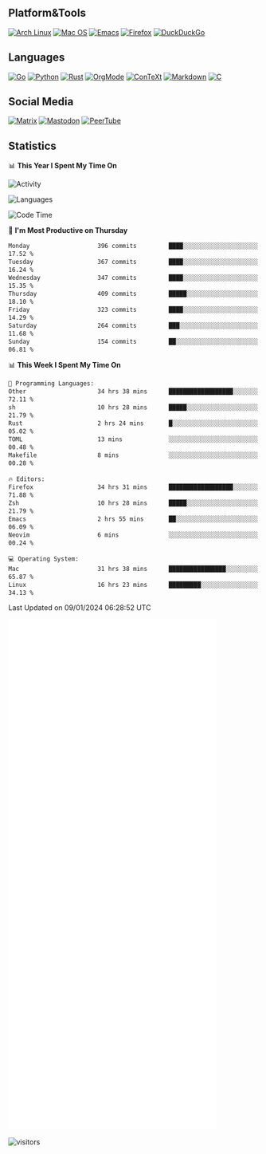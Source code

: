 ## Platform&Tools

[![Arch Linux](https://img.shields.io/badge/ArchLinux-1793D1?logo=arch-linux&logoColor=fff&style=flat-square)](https://archlinux.org/)
[![Mac OS](https://img.shields.io/badge/MacOS-000000?style=flat-square&logo=macos&logoColor=F0F0F0)](https://www.apple.com/macos/)
[![Emacs](https://img.shields.io/badge/Emacs-%237F5AB6.svg?&style=flat-square&logo=gnu-emacs&logoColor=white)](https://www.gnu.org/software/emacs/)
[![Firefox](https://img.shields.io/badge/Firefox-FF7139?style=flat-square&logo=Firefox-Browser&logoColor=white)](https://firefox.com/)
[![DuckDuckGo](https://img.shields.io/badge/DuckDuckGo-DE5833?style=flat-square&logo=DuckDuckGo&logoColor=white)](https://duckduckgo.com/)

## Languages

[![Go](https://img.shields.io/badge/Golang-%2300ADD8.svg?style=flat-square&logo=go&logoColor=white)](https://golang.org/)
[![Python](https://img.shields.io/badge/Python-3670A0?style=flat-square&logo=python&logoColor=ffdd54)](https://www.python.org/)
[![Rust](https://img.shields.io/badge/Rust-%23000000.svg?style=flat-square&logo=rust&logoColor=white)](https://www.rust-lang.org/)
[![OrgMode](https://img.shields.io/badge/OrgMode-%23000000.svg?style=flat-square&logo=org&logoColor=white)](https://orgmode.org/)
[![ConTeXt](https://img.shields.io/badge/ConTeXt-%23008080.svg?style=flat-square&logo=latex&logoColor=white)](https://contextgarden.net/)
[![Markdown](https://img.shields.io/badge/MarkDown-%23000000.svg?style=flat-square&logo=markdown&logoColor=white)](https://daringfireball.net/projects/markdown/)
[![C](https://img.shields.io/badge/C-%2300599C.svg?style=flat-square&logo=c&logoColor=white)](https://www.iso.org/standard/74528.html)

## Social Media
<!--[![Telegram](https://img.shields.io/badge/SteamedFish-2CA5E0?style=social&logo=telegram&logoColor=white)](https://t.me/SteamedFish)-->

[![Matrix](https://img.shields.io/badge/SteamedFish-2CA5E0?style=social&logo=matrix&logoColor=black)](https://matrix.to/#/@i:steamedfish.org)
[![Mastodon](https://img.shields.io/mastodon/follow/109596467238113271?domain=https%3A%2F%2Fmastodon.steamedfish.org%2F&style=social)](https://steamedfish.org/@SteamedFish)
[![PeerTube](https://img.shields.io/badge/PeerTube-23000000.svg?logo=peertube&style=social)](https://peertube.steamedfish.org/)

## Statistics


📊 **This Year I Spent My Time On** 

![Activity](https://wakatime.com/share/@SteamedFish/7529f30a-f1b7-40a4-8d09-e6d855cb7a13.png)

![Languages](https://wakatime.com/share/@SteamedFish/1c5e5366-0e9e-40d8-ac85-d630f61b69c6.svg)

<!--START_SECTION:waka-->
![Code Time](http://img.shields.io/badge/Code%20Time-3%2C420%20hrs%2054%20mins-blue)

📅 **I'm Most Productive on Thursday** 

```text
Monday                   396 commits         ████░░░░░░░░░░░░░░░░░░░░░   17.52 % 
Tuesday                  367 commits         ████░░░░░░░░░░░░░░░░░░░░░   16.24 % 
Wednesday                347 commits         ████░░░░░░░░░░░░░░░░░░░░░   15.35 % 
Thursday                 409 commits         █████░░░░░░░░░░░░░░░░░░░░   18.10 % 
Friday                   323 commits         ████░░░░░░░░░░░░░░░░░░░░░   14.29 % 
Saturday                 264 commits         ███░░░░░░░░░░░░░░░░░░░░░░   11.68 % 
Sunday                   154 commits         ██░░░░░░░░░░░░░░░░░░░░░░░   06.81 % 
```


📊 **This Week I Spent My Time On** 

```text
💬 Programming Languages: 
Other                    34 hrs 38 mins      ██████████████████░░░░░░░   72.11 % 
sh                       10 hrs 28 mins      █████░░░░░░░░░░░░░░░░░░░░   21.79 % 
Rust                     2 hrs 24 mins       █░░░░░░░░░░░░░░░░░░░░░░░░   05.02 % 
TOML                     13 mins             ░░░░░░░░░░░░░░░░░░░░░░░░░   00.48 % 
Makefile                 8 mins              ░░░░░░░░░░░░░░░░░░░░░░░░░   00.28 % 

🔥 Editors: 
Firefox                  34 hrs 31 mins      ██████████████████░░░░░░░   71.88 % 
Zsh                      10 hrs 28 mins      █████░░░░░░░░░░░░░░░░░░░░   21.79 % 
Emacs                    2 hrs 55 mins       ██░░░░░░░░░░░░░░░░░░░░░░░   06.09 % 
Neovim                   6 mins              ░░░░░░░░░░░░░░░░░░░░░░░░░   00.24 % 

💻 Operating System: 
Mac                      31 hrs 38 mins      ████████████████░░░░░░░░░   65.87 % 
Linux                    16 hrs 23 mins      █████████░░░░░░░░░░░░░░░░   34.13 % 
```


 Last Updated on 09/01/2024 06:28:52 UTC
<!--END_SECTION:waka-->


![Metrics](https://github.com/SteamedFish/SteamedFish/blob/master/github-metrics.svg)


![visitors](https://visitor-badge.laobi.icu/badge?page_id=SteamedFish.SteamedFish)
